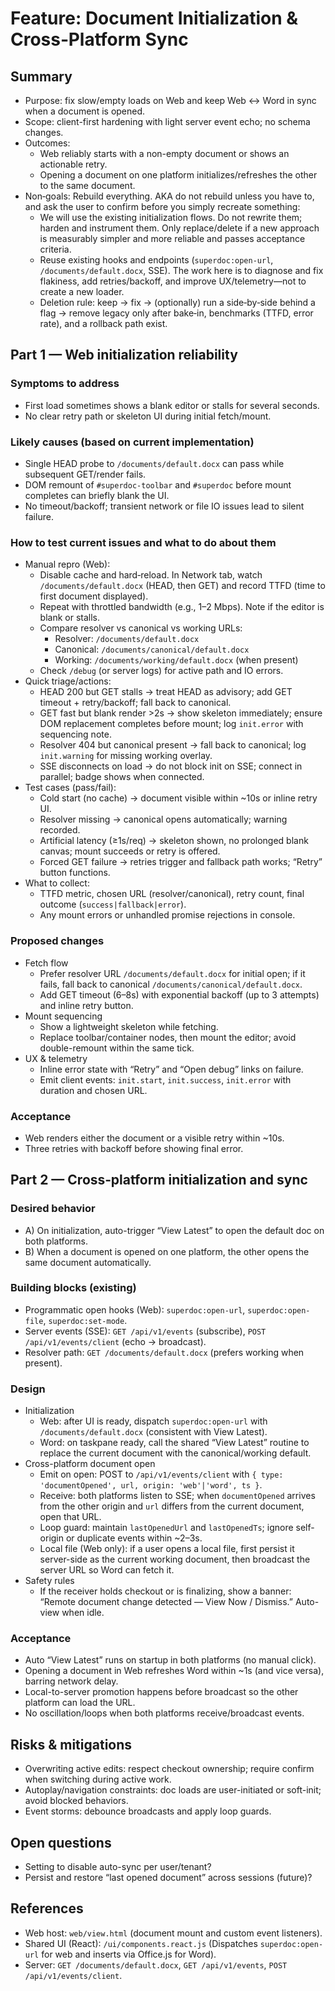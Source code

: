 # Feature: Document Initialization & Cross‑Platform Sync

## Summary
- Purpose: fix slow/empty loads on Web and keep Web ↔ Word in sync when a document is opened.
- Scope: client-first hardening with light server event echo; no schema changes.
- Outcomes:
  - Web reliably starts with a non-empty document or shows an actionable retry.
  - Opening a document on one platform initializes/refreshes the other to the same document.
- Non‑goals: Rebuild everything. AKA do not rebuild unless you have to, and ask the user to confirm before you simply recreate something:
  - We will use the existing initialization flows. Do not rewrite them; harden and instrument them. Only replace/delete if a new approach is measurably simpler and more reliable and passes acceptance criteria.
  - Reuse existing hooks and endpoints (`superdoc:open-url`, `/documents/default.docx`, SSE). The work here is to diagnose and fix flakiness, add retries/backoff, and improve UX/telemetry—not to create a new loader.
  - Deletion rule: keep → fix → (optionally) run a side‑by‑side behind a flag → remove legacy only after bake‑in, benchmarks (TTFD, error rate), and a rollback path exist.

## Part 1 — Web initialization reliability

### Symptoms to address
- First load sometimes shows a blank editor or stalls for several seconds.
- No clear retry path or skeleton UI during initial fetch/mount.

### Likely causes (based on current implementation)
- Single HEAD probe to `/documents/default.docx` can pass while subsequent GET/render fails.
- DOM remount of `#superdoc-toolbar` and `#superdoc` before mount completes can briefly blank the UI.
- No timeout/backoff; transient network or file IO issues lead to silent failure.

### How to test current issues and what to do about them
- Manual repro (Web):
  - Disable cache and hard‑reload. In Network tab, watch `/documents/default.docx` (HEAD, then GET) and record TTFD (time to first document displayed).
  - Repeat with throttled bandwidth (e.g., 1–2 Mbps). Note if the editor is blank or stalls.
  - Compare resolver vs canonical vs working URLs:
    - Resolver: `/documents/default.docx`
    - Canonical: `/documents/canonical/default.docx`
    - Working: `/documents/working/default.docx` (when present)
  - Check `/debug` (or server logs) for active path and IO errors.
- Quick triage/actions:
  - HEAD 200 but GET stalls → treat HEAD as advisory; add GET timeout + retry/backoff; fall back to canonical.
  - GET fast but blank render >2s → show skeleton immediately; ensure DOM replacement completes before mount; log `init.error` with sequencing note.
  - Resolver 404 but canonical present → fall back to canonical; log `init.warning` for missing working overlay.
  - SSE disconnects on load → do not block init on SSE; connect in parallel; badge shows when connected.
- Test cases (pass/fail):
  - Cold start (no cache) → document visible within ~10s or inline retry UI.
  - Resolver missing → canonical opens automatically; warning recorded.
  - Artificial latency (≥1s/req) → skeleton shown, no prolonged blank canvas; mount succeeds or retry is offered.
  - Forced GET failure → retries trigger and fallback path works; “Retry” button functions.
- What to collect:
  - TTFD metric, chosen URL (resolver/canonical), retry count, final outcome (`success|fallback|error`).
  - Any mount errors or unhandled promise rejections in console.

### Proposed changes
- Fetch flow
  - Prefer resolver URL `/documents/default.docx` for initial open; if it fails, fall back to canonical `/documents/canonical/default.docx`.
  - Add GET timeout (6–8s) with exponential backoff (up to 3 attempts) and inline retry button.
- Mount sequencing
  - Show a lightweight skeleton while fetching.
  - Replace toolbar/container nodes, then mount the editor; avoid double-remount within the same tick.
- UX & telemetry
  - Inline error state with “Retry” and “Open debug” links on failure.
  - Emit client events: `init.start`, `init.success`, `init.error` with duration and chosen URL.

### Acceptance
- Web renders either the document or a visible retry within ~10s.
- Three retries with backoff before showing final error.

## Part 2 — Cross‑platform initialization and sync

### Desired behavior
- A) On initialization, auto-trigger “View Latest” to open the default doc on both platforms.
- B) When a document is opened on one platform, the other opens the same document automatically.

### Building blocks (existing)
- Programmatic open hooks (Web): `superdoc:open-url`, `superdoc:open-file`, `superdoc:set-mode`.
- Server events (SSE): `GET /api/v1/events` (subscribe), `POST /api/v1/events/client` (echo → broadcast).
- Resolver path: `GET /documents/default.docx` (prefers working when present).

### Design
- Initialization
  - Web: after UI is ready, dispatch `superdoc:open-url` with `/documents/default.docx` (consistent with View Latest).
  - Word: on taskpane ready, call the shared “View Latest” routine to replace the current document with the canonical/working default.
- Cross-platform document open
  - Emit on open: POST to `/api/v1/events/client` with `{ type: 'documentOpened', url, origin: 'web'|'word', ts }`.
  - Receive: both platforms listen to SSE; when `documentOpened` arrives from the other origin and `url` differs from the current document, open that URL.
  - Loop guard: maintain `lastOpenedUrl` and `lastOpenedTs`; ignore self-origin or duplicate events within ~2–3s.
  - Local file (Web only): if a user opens a local file, first persist it server-side as the current working document, then broadcast the server URL so Word can fetch it.
- Safety rules
  - If the receiver holds checkout or is finalizing, show a banner: “Remote document change detected — View Now / Dismiss.” Auto-view when idle.

### Acceptance
- Auto “View Latest” runs on startup in both platforms (no manual click).
- Opening a document in Web refreshes Word within ~1s (and vice versa), barring network delay.
- Local-to-server promotion happens before broadcast so the other platform can load the URL.
- No oscillation/loops when both platforms receive/broadcast events.

## Risks & mitigations
- Overwriting active edits: respect checkout ownership; require confirm when switching during active work.
- Autoplay/navigation constraints: doc loads are user-initiated or soft-init; avoid blocked behaviors.
- Event storms: debounce broadcasts and apply loop guards.

## Open questions
- Setting to disable auto-sync per user/tenant?
- Persist and restore “last opened document” across sessions (future)?

## References
- Web host: `web/view.html` (document mount and custom event listeners).
- Shared UI (React): `/ui/components.react.js` (Dispatches `superdoc:open-url` for web and inserts via Office.js for Word).
- Server: `GET /documents/default.docx`, `GET /api/v1/events`, `POST /api/v1/events/client`.
